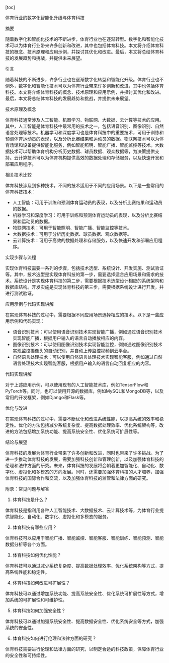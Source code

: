 
[toc]                    
                
                
体育行业的数字化智能化升级与体育科技

摘要

随着数字化和智能化技术的不断进步，体育行业也在逐渐转型。数字化和智能化技术可以为体育行业带来许多创新和改进，其中也包括体育科技。本文将介绍体育科技的概念、技术原理和应用示例，并探讨其优化和改进。最后，本文将总结体育科技的发展趋势和挑战，并提供未来展望。

引言

随着科技的不断进步，许多行业也在逐渐数字化转型和智能化升级。体育行业也不例外，数字化和智能化技术可以为体育行业带来许多创新和改进，其中也包括体育科技。本文将介绍体育科技的概念、技术原理和应用示例，并探讨其优化和改进。最后，本文将总结体育科技的发展趋势和挑战，并提供未来展望。

技术原理及概念

体育科技通常涉及人工智能、机器学习、物联网、大数据、云计算等技术的应用。其中，人工智能是体育科技中最常用的技术之一，包括语音识别、图像识别、自然语言处理等技术。机器学习和深度学习也是体育科技中的重要技术，可用于训练和预测体育运动员的表现，以及分析比赛结果和运动员的数据。物联网技术可以为体育场馆和设备提供智能化服务，例如智能照明、智能广播、智能监控等技术。大数据技术可以帮助体育机构分析历史数据、球员数据、观众数据等，为决策提供支持。云计算技术可以为体育机构提供高效的数据处理和存储服务，以及快速开发和部署应用程序。

相关技术比较

体育科技涉及到多种技术，不同的技术适用于不同的应用场景。以下是一些常用的体育科技技术：

- 人工智能：可用于训练和预测体育运动员的表现，以及分析比赛结果和运动员的数据。
- 机器学习和深度学习：可用于训练和预测体育运动员的表现，以及分析比赛结果和运动员的数据。
- 物联网技术：可用于智能照明、智能广播、智能监控等技术。
- 大数据技术：可用于分析历史数据、球员数据、观众数据等。
- 云计算技术：可用于高效的数据处理和存储服务，以及快速开发和部署应用程序。

实现步骤与流程

实现体育科技需要一系列的步骤，包括技术选型、系统设计、开发实施、测试验证等。其中，技术选型是实现体育科技的第一步，需要选择适合应用场景和需求的技术。系统设计是实现体育科技的第二步，需要根据技术选型设计相应的系统架构和数据库结构。开发实施是实现体育科技的第三步，需要根据系统设计进行开发，并进行测试验证。

应用示例与代码实现讲解

在实现体育科技的过程中，需要根据不同应用场景选择相应的技术。以下是一些应用示例和代码实现：

- 语音识别技术：可以使用语音识别技术实现智能广播，例如通过语音识别技术实现智能广播，根据用户输入的语言自动播放相应的内容。
- 图像识别技术：可以使用图像识别技术实现智能监控，例如通过图像识别技术实现监控摄像头的自动识别，并自动上传监控视频到云平台。
- 自然语言处理技术：可以使用自然语言处理技术实现智能客服，例如通过自然语言处理技术实现智能客服，根据用户输入的语言自动回复相应的内容。

代码实现讲解

对于上述应用示例，可以使用现有的人工智能技术库，例如TensorFlow和PyTorch等。同时，也可以使用开源的数据库，例如MySQL和MongoDB等，以及常用的开发框架，例如Django和Flask等。

优化与改进

在实现体育科技的过程中，需要不断优化和改进系统性能，以提高系统的效率和稳定性。优化的方法包括减少系统复杂度、提高数据处理效率、优化系统架构等。改进的方法包括增加系统功能、提高系统安全性、优化系统可扩展性等。



结论与展望

体育科技的发展为体育行业带来了许多创新和改进，同时也带来了许多挑战。为了进一步推动体育科技的发展，需要加强科技创新和管理创新，以及加强体育科技的伦理和法律方面的研究。未来，体育科技的发展将会朝着更加智能化、自动化、数字化、虚拟化和多模态的方向发展。同时，还需要加强体育科技的人才培养，加强体育科技的国际合作和交流，以及加强体育科技的监管和法律方面的研究。

附录：常见问题与解答

1. 体育科技是什么？

体育科技是指利用各种人工智能技术、大数据技术、云计算技术等，为体育行业提供智能化、自动化、数字化、虚拟化和多模态的服务。

2. 体育科技有哪些应用？

体育科技可以应用于智能广播、智能监控、智能客服、智能训练、智能预测、智能数据分析等各个方面。

3. 体育科技如何优化性能？

体育科技可以通过减少系统复杂度、提高数据处理效率、优化系统架构等方式，提高系统性能和稳定性。

4. 体育科技如何改进可扩展性？

体育科技可以通过增加系统功能、提高系统安全性、优化系统可扩展性等方式，增加系统的可扩展性和可维护性。

5. 体育科技如何加强安全性？

体育科技可以通过加强系统安全性、提高数据安全性、优化系统安全等方式，加强系统的安全性。

6. 体育科技如何进行伦理和法律方面的研究？

体育科技需要进行伦理和法律方面的研究，以制定合适的科技政策，保障体育行业的安全性和可持续性。

